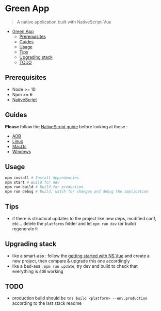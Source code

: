 # Green App

> A native application built with NativeScript-Vue

- [Green App](#green-app)
  - [Prerequisites](#prerequisites)
  - [Guides](#guides)
  - [Usage](#usage)
  - [Tips](#tips)
  - [Upgrading stack](#upgrading-stack)
  - [TODO](#todo)

## Prerequisites

- Node >= 10
- Npm >= 6
- [NativeScript](https://nativescript-vue.org/en/docs/getting-started/installation/)

## Guides

**Please** follow the [NativeScript guide](https://nativescript-vue.org/en/docs/getting-started/installation/) before looking at these :

- [ADB](doc/adb.md)
- [Linux](doc/linux.md)
- [MacOs](doc/mac-os.md)
- [Windows](doc/windows.md)

## Usage

```bash
npm install # Install dependencies
npm start # Build for dev
npm run build # Build for production
npm run debug # Build, watch for changes and debug the application
```

## Tips

- if there is structural updates to the project like new deps, modified conf, etc... delete the `platforms` folder and let `npm run dev` (or build) regenerate it

## Upgrading stack

- like a smart-ass : follow the [getting started with NS Vue](https://nativescript-vue.org/en/docs/getting-started/quick-start/) and create a new project, then compare & upgrade this one accordingly
- like a bad-ass : `npm run update`, try dev and build to check that everything is still working

## TODO

- production build should be `tns build <platform> --env.production` according to the last stack readme
